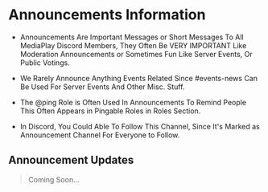 <!-- {{Server_Function_Infobox|title1=Annoucements|image1=[[File:MPD Annoucements Function.png|thumb]]|function=Server Announcements|applied=Everyone|release_date=16/04/2020|bypass_roles=None|opinons=🔰 Well Cared [85%]|status=🟢 Updated to Latest}} -->

# Announcements Information

* Announcements Are Important Messages or Short Messages To All MediaPlay Discord Members, They Often Be VERY IMPORTANT Like Moderation Announcements or Sometimes Fun Like Server Events, Or Public Votings.

* We Rarely Announce Anything Events Related Since #events-news Can Be Used For Server Events And Other Misc. Stuff.

* The @ping Role is Often Used In Announcements To Remind People This Often Appears in Pingable Roles in Roles Section.

* In Discord, You Could Able To Follow This Channel, Since It's Marked as Announcement Channel For Everyone to Follow.

## Announcement Updates

<blockquote>Coming Soon...</blockquote>
